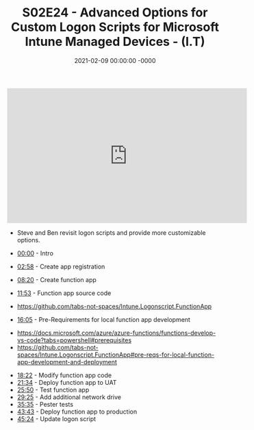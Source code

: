﻿---
layout: post
title: "S02E24 - Advanced Options for Custom Logon Scripts for Microsoft Intune Managed Devices - (I.T)"
date: 2021-02-09 00:00:00 -0000
categories:
---

<iframe loading="lazy" width="560" height="315" src="https://www.youtube.com/embed/kUTC-oi8Nhw" title="YouTube video player" frameborder="0" allow="accelerometer; autoplay; clipboard-write; encrypted-media; gyroscope; picture-in-picture" allowfullscreen></iframe>

 * Steve and Ben revisit logon scripts and provide more customizable options.

 * [00:00](https://www.youtube.com/watch?v=kUTC-oi8Nhw&t=0s) - Intro
 * [02:58](https://www.youtube.com/watch?v=kUTC-oi8Nhw&t=178s) - Create app registration
 * [08:20](https://www.youtube.com/watch?v=kUTC-oi8Nhw&t=500s) - Create function app
 * [11:53](https://www.youtube.com/watch?v=kUTC-oi8Nhw&t=713s) - Function app source code
- https://github.com/tabs-not-spaces/Intune.Logonscript.FunctionApp
 * [16:05](https://www.youtube.com/watch?v=kUTC-oi8Nhw&t=965s) - Pre-Requirements for local function app development
- https://docs.microsoft.com/azure/azure-functions/functions-develop-vs-code?tabs=powershell#prerequisites
- https://github.com/tabs-not-spaces/Intune.Logonscript.FunctionApp#pre-reqs-for-local-function-app-development-and-deployment
 * [18:22](https://www.youtube.com/watch?v=kUTC-oi8Nhw&t=1102s) - Modify function app code
 * [21:34](https://www.youtube.com/watch?v=kUTC-oi8Nhw&t=1294s) - Deploy function app to UAT
 * [25:50](https://www.youtube.com/watch?v=kUTC-oi8Nhw&t=1550s) - Test function app
 * [29:25](https://www.youtube.com/watch?v=kUTC-oi8Nhw&t=1765s) - Add additional network drive
 * [35:35](https://www.youtube.com/watch?v=kUTC-oi8Nhw&t=2135s) - Pester tests
 * [43:43](https://www.youtube.com/watch?v=kUTC-oi8Nhw&t=2623s) - Deploy function app to production
 * [45:24](https://www.youtube.com/watch?v=kUTC-oi8Nhw&t=2724s) - Update logon script

